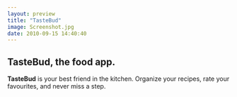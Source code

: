 ```yaml
---
layout: preview
title: "TasteBud"
image: Screenshot.jpg
date: 2010-09-15 14:40:40 
---
```

## TasteBud, the food app.

**TasteBud** is your best friend in the kitchen. Organize your recipes, rate your favourites, and never miss a step.